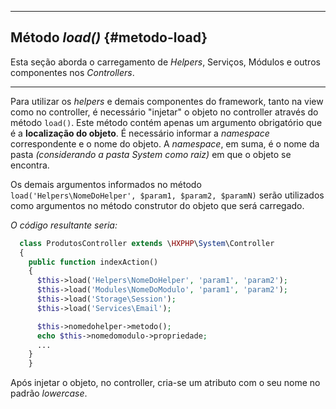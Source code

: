 ----
## Método *load()* {#metodo-load}

Esta seção aborda o carregamento de *Helpers*, Serviços, Módulos e outros componentes nos *Controllers*.

----

Para utilizar os *helpers* e demais componentes do framework, tanto na view como no controller, é necessário "injetar" o objeto no controller através do método `load()`. Este método contém apenas um argumento obrigatório que é a **localização do objeto**. É necessário informar a *namespace* correspondente e o nome do objeto. A *namespace*, em suma, é o nome da pasta *(considerando a pasta System como raiz)* em que o objeto se encontra.


Os demais argumentos informados no método `load('Helpers\NomeDoHelper', $param1, $param2, $paramN)` serão utilizados como argumentos no método construtor do objeto que será carregado.


*O código resultante seria:*
```php
  class ProdutosController extends \HXPHP\System\Controller
  {
    public function indexAction()
    {
      $this->load('Helpers\NomeDoHelper', 'param1', 'param2');
      $this->load('Modules\NomeDoModulo', 'param1', 'param2');
      $this->load('Storage\Session');
      $this->load('Services\Email');

      $this->nomedohelper->metodo();
      echo $this->nomedomodulo->propriedade;
      ...
    }
	}
```


Após injetar o objeto, no controller, cria-se um atributo com o seu nome no padrão *lowercase*.
